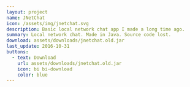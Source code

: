 ```yaml
---
layout: project
name: JNetChat
icon: /assets/img/jnetchat.svg
description: Basic local network chat app I made a long time ago.
summary: Local network chat. Made in Java. Source code lost.
download: assets/downloads/jnetchat.old.jar
last_update: 2016-10-31
buttons:
  - text: Download
    url: assets/downloads/jnetchat.old.jar
    icon: bi bi-download
    color: blue
---
```

